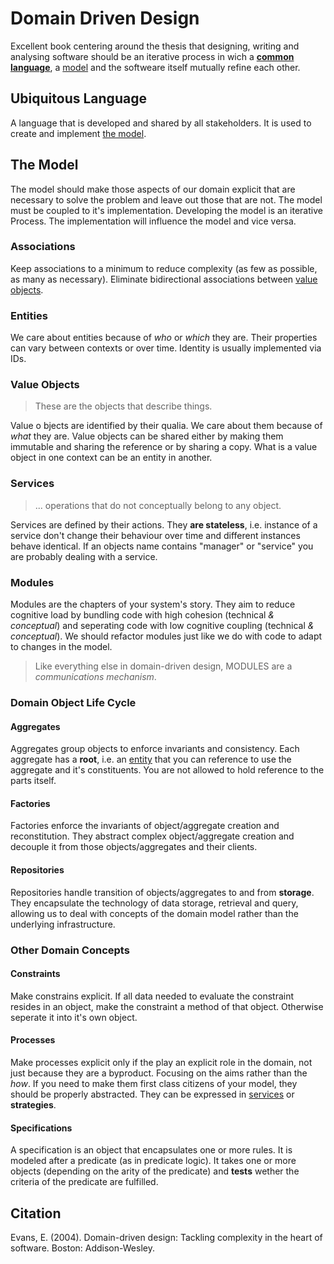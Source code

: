 # Domain Driven Design

Excellent book centering around the thesis that designing, writing and analysing software should be an iterative process in wich a **[common language](#ubiquitous-language)**, a [model](#the-model) and the softweare itself mutually refine each other.

## Ubiquitous Language

A language that is developed and shared by all stakeholders. It is used to create and implement [the model](#the-model).

## The Model

The model should make those aspects of our domain explicit that are necessary to solve the problem and leave out those that are not.
The model must be coupled to it's implementation.
Developing the model is an iterative Process. The implementation will influence the model and vice versa.

### Associations

Keep associations to a minimum to reduce complexity (as few as possible, as many as necessary).
Eliminate bidirectional associations between [value objects](#value-objects).

### Entities

We care about entities because of _who_ or _which_ they are.
Their properties can vary between contexts or over time.
Identity is usually implemented via IDs.

### Value Objects

> These are the objects that describe things.

Value o bjects are identified by their qualia.
We care about them because of _what_ they are.
Value objects can be shared either by making them immutable and sharing the reference or by sharing a copy.
What is a value object in one context can be an entity in another.

### Services

> ... operations that do not conceptually belong to any object.

Services are defined by their actions.
They **are stateless**, i.e. instance of a service don't change their behaviour over time and different instances behave identical.
If an objects name contains "manager" or "service" you are probably dealing with a service.

### Modules

Modules are the chapters of your system's story.
They aim to reduce cognitive load by bundling code with high cohesion (technical _& conceptual_) and seperating code with low cognitive coupling (technical _& conceptual_).
We should refactor modules just like we do with code to adapt to changes in the model.

> Like everything else in domain-driven design, MODULES are a _communications mechanism_.

### Domain Object Life Cycle

#### Aggregates

Aggregates group objects to enforce invariants and consistency. Each aggregate has a **root**, i.e. an [entity](#entities) that you can reference to use the aggregate and it's constituents. You are not allowed to hold reference to the parts itself.

#### Factories

Factories enforce the invariants of object/aggregate creation and reconstitution.
They abstract complex object/aggregate creation and decouple it from those objects/aggregates and their clients.

#### Repositories

Repositories handle transition of objects/aggregates to and from **storage**.
They encapsulate the technology of data storage, retrieval and query, allowing us to deal with concepts of the domain model rather than the underlying infrastructure.

### Other Domain Concepts

#### Constraints

Make constrains explicit. If all data needed to evaluate the constraint resides in an object, make the constraint a method of that object. Otherwise seperate it into it's own object.

#### Processes

Make processes explicit only if the play an explicit role in the domain, not just because they are a byproduct.
Focusing on the aims rather than the _how_.
If you need to make them first class citizens of your model, they should be properly abstracted.
They can be expressed in [services](#services) or **strategies**.

#### Specifications

A specification is an object that encapsulates one or more rules.
It is modeled after a predicate (as in predicate logic).
It takes one or more objects (depending on the arity of the predicate) and **tests** wether the criteria of the predicate are fulfilled.

## Citation

Evans, E. (2004). Domain-driven design: Tackling complexity in the heart of software. Boston: Addison-Wesley.

